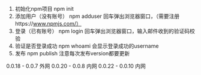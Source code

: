 1. 初始化npm项目
npm init 
2. 添加用户（没有账号）
npm adduser
回车弹出浏览器窗口，（需要注册https://www.npmjs.com/）
3. 登录（已有账号）
npm login
回车弹出浏览器窗口，输入邮件收到的验证码校验
4. 验证是否登录成功
npm whoami
会显示登录成功的username
5. 发布
npm publish
注意每次发布version都要更新

0.0.18 - 0.0.7 外网
0.0.20 - 0.0.8 内网
0.0.22 - 0.0.10 内网
